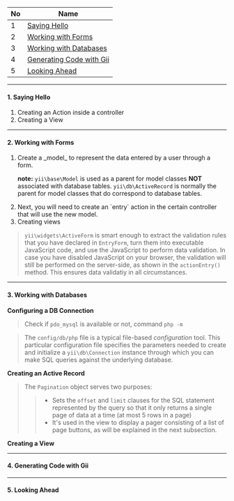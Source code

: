 No | Name
-- | --
1 | [Saying Hello](http://www.yiiframework.com/doc-2.0/guide-start-hello.html)
2 | [Working with Forms](http://www.yiiframework.com/doc-2.0/guide-start-forms.html)
3 | [Working with Databases](http://www.yiiframework.com/doc-2.0/guide-start-databases.html)
4 | [Generating Code with Gii]()
5 | [Looking Ahead]()
---
#### 1. Saying Hello
<ol>
<li>Creating an Action inside a controller</li>
<li>Creating a View</li>
</ol>

---
#### 2. Working with Forms
<ol>
<li>Create a _model_ to represent the data entered by a user through a form.</li>

 **note:** `yii\base\Model` is used as a parent for model classes **NOT** associated with database tables. `yii\db\ActiveRecord` is normally the parent for model classes that do correspond to database tables.

<li>Next, you will need to create an `entry` action in the certain controller that will use the new model.</li>

<li>Creating views</li>
</ol>

> `yii\widgets\ActiveForm` is smart enough to extract the validation rules that you have declared in `EntryForm`, turn them into executable JavaScript code, and use the JavaScript to perform data validation. In case you have disabled JavaScript on your browser, the validation will still be performed on the server-side, as shown in the `actionEntry()` method. This ensures data validatiy in all circumstances.

---
#### 3. Working with Databases
**Configuring a DB Connection**
> Check if `pdo_mysql` is available or not, command `php -m`

> The `config/db/php` file is a typical file-based _configuration_ tool. This particular configuration file specifies the parameters needed to create and initialize a `yii\db\Connection` instance through which you can make SQL queries against the underlying database.

**Creating an Active Record**
> The `Pagination` object serves two purposes:
>> * Sets the `offset` and `limit` clauses for the SQL statement represented by the query so that it only returns a single page of data at a time (at most 5 rows in a page)
>> * It's used in the view to display a pager consisting of a list of page buttons, as will be explained in the next subsection.

**Creating a View**

---
#### 4. Generating Code with Gii
> 

---
#### 5. Looking Ahead